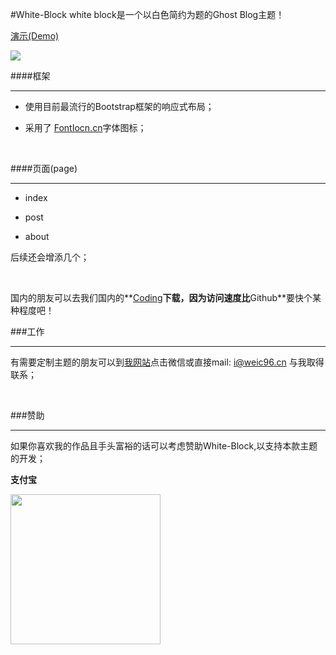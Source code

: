 #White-Block
white block是一个以白色简约为题的Ghost Blog主题！

[演示(Demo)](http://weic.ghost.io)

![](https://github.com/Weic96/Whie-Block/blob/master/white-block.jpg)

####框架
<hr>

* 使用目前最流行的Bootstrap框架的响应式布局；

* 采用了 [FontIocn.cn](http://iconfont.cn)字体图标；

<br>

####页面(page)
<hr>

* index

* post

* about

后续还会增添几个；

<br>

国内的朋友可以去我们国内的**[Coding](https://coding.net/u/Weic/p/White-Block/git)**下载，因为访问速度比**Github**要快个某种程度吧！

###工作

<hr>

有需要定制主题的朋友可以到[我网站](http://weic96.cn)点击微信或直接mail:   i@weic96.cn 与我取得联系；

<br>

###赞助

<hr>

如果你喜欢我的作品且手头富裕的话可以考虑赞助White-Block,以支持本款主题的开发；

**支付宝**

<img src="http://www.weic96.cn/images/alipay.jpg" width="240px">
